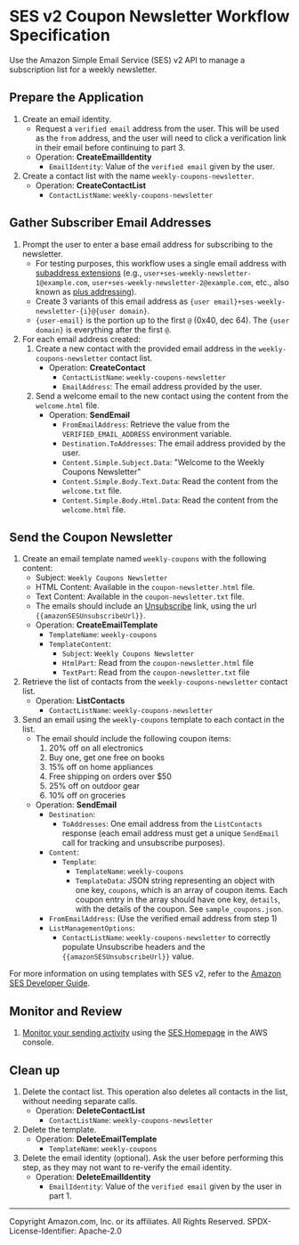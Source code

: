 # SES v2 Coupon Newsletter Workflow Specification

Use the Amazon Simple Email Service (SES) v2 API to manage a subscription list for a weekly newsletter.

## Prepare the Application

1. Create an email identity.
   - Request a `verified email` address from the user. This will be used as the `from` address, and the user will need to click a verification link in their email before continuing to part 3.
   - Operation: **CreateEmailIdentity**
     - `EmailIdentity`: Value of the `verified email` given by the user.
2. Create a contact list with the name `weekly-coupons-newsletter`.
   - Operation: **CreateContactList**
     - `ContactListName`: `weekly-coupons-newsletter`

## Gather Subscriber Email Addresses

1. Prompt the user to enter a base email address for subscribing to the newsletter.
   - For testing purposes, this workflow uses a single email address with [subaddress extensions](https://www.rfc-editor.org/rfc/rfc5233.html) (e.g., `user+ses-weekly-newsletter-1@example.com`, `user+ses-weekly-newsletter-2@example.com`, etc., also known as [plus addressing](https://en.wikipedia.org/wiki/Email_address#:~:text=For%20example%2C%20the%20address%20joeuser,sorting%2C%20and%20for%20spam%20control.)).
   - Create 3 variants of this email address as `{user email}+ses-weekly-newsletter-{i}@{user domain}`.
   - `{user-email}` is the portion up to the first `@` (0x40, dec 64). The `{user domain}` is everything after the first `@`.
2. For each email address created:
   1. Create a new contact with the provided email address in the `weekly-coupons-newsletter` contact list.
      - Operation: **CreateContact**
        - `ContactListName`: `weekly-coupons-newsletter`
        - `EmailAddress`: The email address provided by the user.
   2. Send a welcome email to the new contact using the content from the `welcome.html` file.
      - Operation: **SendEmail**
        - `FromEmailAddress`: Retrieve the value from the `VERIFIED_EMAIL_ADDRESS` environment variable.
        - `Destination.ToAddresses`: The email address provided by the user.
        - `Content.Simple.Subject.Data`: "Welcome to the Weekly Coupons Newsletter"
        - `Content.Simple.Body.Text.Data`: Read the content from the `welcome.txt` file.
        - `Content.Simple.Body.Html.Data`: Read the content from the `welcome.html` file.

## Send the Coupon Newsletter

1. Create an email template named `weekly-coupons` with the following content:
   - Subject: `Weekly Coupons Newsletter`
   - HTML Content: Available in the `coupon-newsletter.html` file.
   - Text Content: Available in the `coupon-newsletter.txt` file.
   - The emails should include an [Unsubscribe](#) link, using the url `{{amazonSESUnsubscribeUrl}}`.
   - Operation: **CreateEmailTemplate**
     - `TemplateName`: `weekly-coupons`
     - `TemplateContent`:
       - `Subject`: `Weekly Coupons Newsletter`
       - `HtmlPart`: Read from the `coupon-newsletter.html` file
       - `TextPart`: Read from the `coupon-newsletter.txt` file
2. Retrieve the list of contacts from the `weekly-coupons-newsletter` contact list.
   - Operation: **ListContacts**
     - `ContactListName`: `weekly-coupons-newsletter`
3. Send an email using the `weekly-coupons` template to each contact in the list.
   - The email should include the following coupon items:
     1. 20% off on all electronics
     2. Buy one, get one free on books
     3. 15% off on home appliances
     4. Free shipping on orders over $50
     5. 25% off on outdoor gear
     6. 10% off on groceries
   - Operation: **SendEmail**
     - `Destination`:
       - `ToAddresses`: One email address from the `ListContacts` response (each email address must get a unique `SendEmail` call for tracking and unsubscribe purposes).
     - `Content`:
       - `Template`:
         - `TemplateName`: `weekly-coupons`
         - `TemplateData`: JSON string representing an object with one key, `coupons`, which is an array of coupon items. Each coupon entry in the array should have one key, `details`, with the details of the coupon. See `sample_coupons.json`.
     - `FromEmailAddress`: (Use the verified email address from step 1)
     - `ListManagementOptions`:
       - `ContactListName`: `weekly-coupons-newsletter` to correctly populate Unsubscribe headers and the `{{amazonSESUnsubscribeUrl}}` value.

For more information on using templates with SES v2, refer to the [Amazon SES Developer Guide](https://docs.aws.amazon.com/ses/latest/dg/send-personalized-email-api.html).

## Monitor and Review

1. [Monitor your sending activity](https://docs.aws.amazon.com/ses/latest/dg/monitor-sending-activity.html) using the [SES Homepage](https://console.aws.amazon.com/ses/home#/account) in the AWS console.

## Clean up

1. Delete the contact list. This operation also deletes all contacts in the list, without needing separate calls.
   - Operation: **DeleteContactList**
     - `ContactListName`: `weekly-coupons-newsletter`
2. Delete the template.
   - Operation: **DeleteEmailTemplate**
     - `TemplateName`: `weekly-coupons`
3. Delete the email identity (optional). Ask the user before performing this step, as they may not want to re-verify the email identity.
   - Operation: **DeleteEmailIdentity**
     - `EmailIdentity`: Value of the `verified email` given by the user in part 1.

---

Copyright Amazon.com, Inc. or its affiliates. All Rights Reserved.
SPDX-License-Identifier: Apache-2.0
